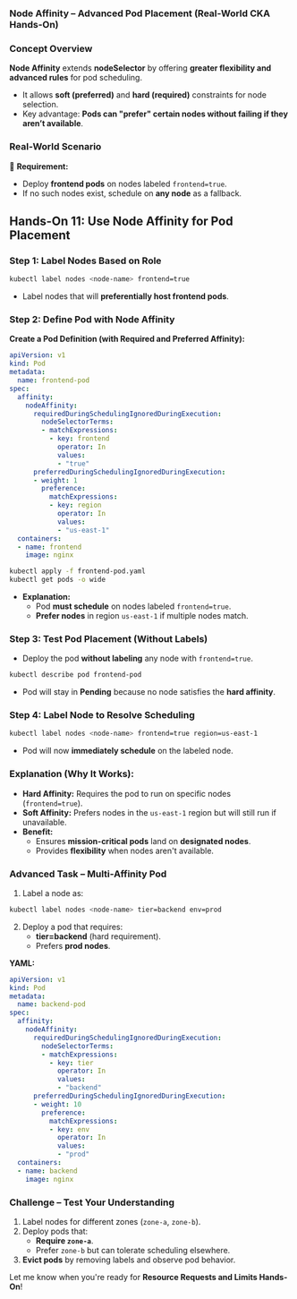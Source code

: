 ### **Node Affinity – Advanced Pod Placement (Real-World CKA Hands-On)**  



### **Concept Overview**  
**Node Affinity** extends **nodeSelector** by offering **greater flexibility and advanced rules** for pod scheduling.  
- It allows **soft (preferred)** and **hard (required)** constraints for node selection.  
- Key advantage: **Pods can "prefer" certain nodes without failing if they aren’t available**.  





### **Real-World Scenario**  
🔹 **Requirement:**  
- Deploy **frontend pods** on nodes labeled `frontend=true`.  
- If no such nodes exist, schedule on **any node** as a fallback.  





## **Hands-On 11: Use Node Affinity for Pod Placement**  



### **Step 1: Label Nodes Based on Role**  

```bash
kubectl label nodes <node-name> frontend=true
```
- Label nodes that will **preferentially host frontend pods**.  





### **Step 2: Define Pod with Node Affinity**  

**Create a Pod Definition (with Required and Preferred Affinity):**  

```yaml
apiVersion: v1
kind: Pod
metadata:
  name: frontend-pod
spec:
  affinity:
    nodeAffinity:
      requiredDuringSchedulingIgnoredDuringExecution:
        nodeSelectorTerms:
        - matchExpressions:
          - key: frontend
            operator: In
            values:
            - "true"
      preferredDuringSchedulingIgnoredDuringExecution:
      - weight: 1
        preference:
          matchExpressions:
          - key: region
            operator: In
            values:
            - "us-east-1"
  containers:
  - name: frontend
    image: nginx
```



```bash
kubectl apply -f frontend-pod.yaml
kubectl get pods -o wide
```
- **Explanation:**  
  - Pod **must schedule** on nodes labeled `frontend=true`.  
  - **Prefer nodes** in region `us-east-1` if multiple nodes match.  





### **Step 3: Test Pod Placement (Without Labels)**  

- Deploy the pod **without labeling** any node with `frontend=true`.  

```bash
kubectl describe pod frontend-pod
```
- Pod will stay in **Pending** because no node satisfies the **hard affinity**.  





### **Step 4: Label Node to Resolve Scheduling**  

```bash
kubectl label nodes <node-name> frontend=true region=us-east-1
```
- Pod will now **immediately schedule** on the labeled node.  





### **Explanation (Why It Works):**  
- **Hard Affinity:** Requires the pod to run on specific nodes (`frontend=true`).  
- **Soft Affinity:** Prefers nodes in the `us-east-1` region but will still run if unavailable.  
- **Benefit:**  
  - Ensures **mission-critical pods** land on **designated nodes**.  
  - Provides **flexibility** when nodes aren't available.  





### **Advanced Task – Multi-Affinity Pod**  
1. Label a node as:  

```bash
kubectl label nodes <node-name> tier=backend env=prod
```

2. Deploy a pod that requires:  
   - **tier=backend** (hard requirement).  
   - Prefers **prod nodes**.  



**YAML:**  
```yaml
apiVersion: v1
kind: Pod
metadata:
  name: backend-pod
spec:
  affinity:
    nodeAffinity:
      requiredDuringSchedulingIgnoredDuringExecution:
        nodeSelectorTerms:
        - matchExpressions:
          - key: tier
            operator: In
            values:
            - "backend"
      preferredDuringSchedulingIgnoredDuringExecution:
      - weight: 10
        preference:
          matchExpressions:
          - key: env
            operator: In
            values:
            - "prod"
  containers:
  - name: backend
    image: nginx
```





### **Challenge – Test Your Understanding**  
1. Label nodes for different zones (`zone-a`, `zone-b`).  
2. Deploy pods that:  
   - **Require `zone-a`**.  
   - Prefer `zone-b` but can tolerate scheduling elsewhere.  
3. **Evict pods** by removing labels and observe pod behavior.  



Let me know when you're ready for **Resource Requests and Limits Hands-On**!
